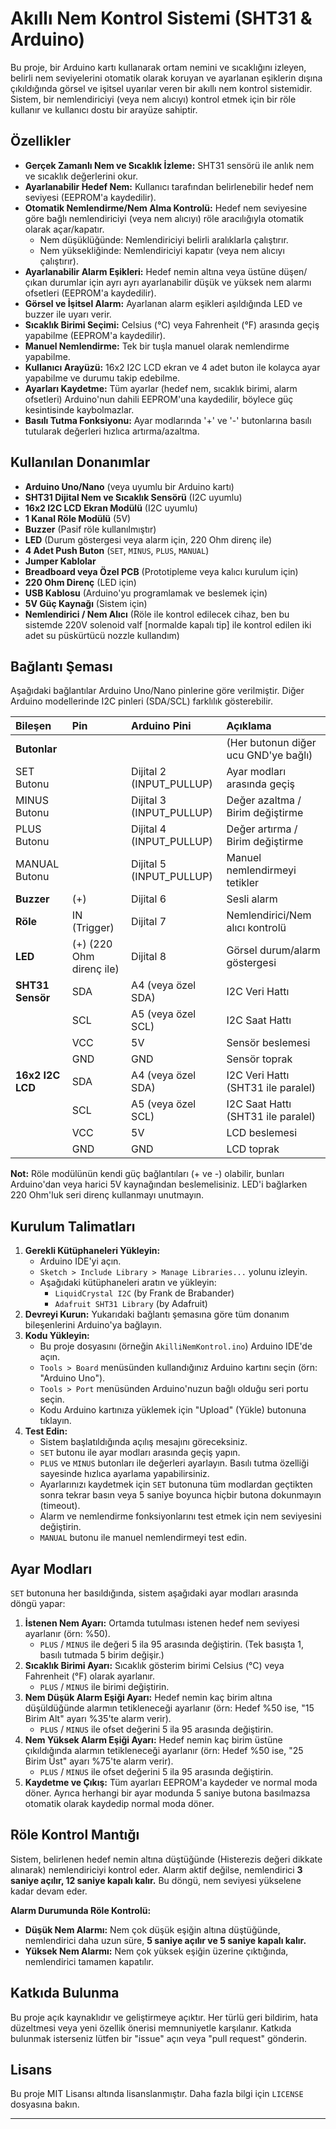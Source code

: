 # Akıllı Nem Kontrol Sistemi (SHT31 & Arduino)

Bu proje, bir Arduino kartı kullanarak ortam nemini ve sıcaklığını izleyen, belirli nem seviyelerini otomatik olarak koruyan ve ayarlanan eşiklerin dışına çıkıldığında görsel ve işitsel uyarılar veren bir akıllı nem kontrol sistemidir. Sistem, bir nemlendiriciyi (veya nem alıcıyı) kontrol etmek için bir röle kullanır ve kullanıcı dostu bir arayüze sahiptir.

## Özellikler

* **Gerçek Zamanlı Nem ve Sıcaklık İzleme:** SHT31 sensörü ile anlık nem ve sıcaklık değerlerini okur.
* **Ayarlanabilir Hedef Nem:** Kullanıcı tarafından belirlenebilir hedef nem seviyesi (EEPROM'a kaydedilir).
* **Otomatik Nemlendirme/Nem Alma Kontrolü:** Hedef nem seviyesine göre bağlı nemlendiriciyi (veya nem alıcıyı) röle aracılığıyla otomatik olarak açar/kapatır.
    * Nem düşüklüğünde: Nemlendiriciyi belirli aralıklarla çalıştırır.
    * Nem yüksekliğinde: Nemlendiriciyi kapatır (veya nem alıcıyı çalıştırır).
* **Ayarlanabilir Alarm Eşikleri:** Hedef nemin altına veya üstüne düşen/çıkan durumlar için ayrı ayrı ayarlanabilir düşük ve yüksek nem alarmı ofsetleri (EEPROM'a kaydedilir).
* **Görsel ve İşitsel Alarm:** Ayarlanan alarm eşikleri aşıldığında LED ve buzzer ile uyarı verir.
* **Sıcaklık Birimi Seçimi:** Celsius (°C) veya Fahrenheit (°F) arasında geçiş yapabilme (EEPROM'a kaydedilir).
* **Manuel Nemlendirme:** Tek bir tuşla manuel olarak nemlendirme yapabilme.
* **Kullanıcı Arayüzü:** 16x2 I2C LCD ekran ve 4 adet buton ile kolayca ayar yapabilme ve durumu takip edebilme.
* **Ayarları Kaydetme:** Tüm ayarlar (hedef nem, sıcaklık birimi, alarm ofsetleri) Arduino'nun dahili EEPROM'una kaydedilir, böylece güç kesintisinde kaybolmazlar.
* **Basılı Tutma Fonksiyonu:** Ayar modlarında '+' ve '-' butonlarına basılı tutularak değerleri hızlıca artırma/azaltma.

## Kullanılan Donanımlar

* **Arduino Uno/Nano** (veya uyumlu bir Arduino kartı)
* **SHT31 Dijital Nem ve Sıcaklık Sensörü** (I2C uyumlu)
* **16x2 I2C LCD Ekran Modülü** (I2C uyumlu)
* **1 Kanal Röle Modülü** (5V)
* **Buzzer** (Pasif röle kullanılmıştır)
* **LED** (Durum göstergesi veya alarm için, 220 Ohm direnç ile)
* **4 Adet Push Buton** (`SET`, `MINUS`, `PLUS`, `MANUAL`)
* **Jumper Kablolar**
* **Breadboard veya Özel PCB** (Prototipleme veya kalıcı kurulum için)
* **220 Ohm Direnç** (LED için)
* **USB Kablosu** (Arduino'yu programlamak ve beslemek için)
* **5V Güç Kaynağı** (Sistem için)
* **Nemlendirici / Nem Alıcı** (Röle ile kontrol edilecek cihaz, ben bu sistemde 220V solenoid valf [normalde kapalı tip] ile kontrol edilen iki adet su püskürtücü nozzle kullandım)

## Bağlantı Şeması

Aşağıdaki bağlantılar Arduino Uno/Nano pinlerine göre verilmiştir. Diğer Arduino modellerinde I2C pinleri (SDA/SCL) farklılık gösterebilir.

| Bileşen            | Pin                     | Arduino Pini         | Açıklama                                       |
| :----------------- | :---------------------- | :------------------- | :--------------------------------------------- |
| **Butonlar** |                         |                      | (Her butonun diğer ucu GND'ye bağlı)          |
| SET Butonu         |                         | Dijital 2 (INPUT_PULLUP) | Ayar modları arasında geçiş                   |
| MINUS Butonu       |                         | Dijital 3 (INPUT_PULLUP) | Değer azaltma / Birim değiştirme             |
| PLUS Butonu        |                         | Dijital 4 (INPUT_PULLUP) | Değer artırma / Birim değiştirme              |
| MANUAL Butonu      |                         | Dijital 5 (INPUT_PULLUP) | Manuel nemlendirmeyi tetikler                   |
| **Buzzer** | (+)                     | Dijital 6            | Sesli alarm                                    |
| **Röle** | IN (Trigger)            | Dijital 7            | Nemlendirici/Nem alıcı kontrolü                |
| **LED** | (+) (220 Ohm direnç ile)| Dijital 8            | Görsel durum/alarm göstergesi                  |
| **SHT31 Sensör** | SDA                     | A4 (veya özel SDA)   | I2C Veri Hattı                                 |
|                    | SCL                     | A5 (veya özel SCL)   | I2C Saat Hattı                                 |
|                    | VCC                     | 5V                   | Sensör beslemesi                               |
|                    | GND                     | GND                  | Sensör toprak                                  |
| **16x2 I2C LCD** | SDA                     | A4 (veya özel SDA)   | I2C Veri Hattı (SHT31 ile paralel)             |
|                    | SCL                     | A5 (veya özel SCL)   | I2C Saat Hattı (SHT31 ile paralel)             |
|                    | VCC                     | 5V                   | LCD beslemesi                                  |
|                    | GND                     | GND                  | LCD toprak                                     |

**Not:** Röle modülünün kendi güç bağlantıları (+ ve -) olabilir, bunları Arduino'dan veya harici 5V kaynağından beslemelisiniz. LED'i bağlarken 220 Ohm'luk seri direnç kullanmayı unutmayın.

## Kurulum Talimatları

1.  **Gerekli Kütüphaneleri Yükleyin:**
    * Arduino IDE'yi açın.
    * `Sketch > Include Library > Manage Libraries...` yolunu izleyin.
    * Aşağıdaki kütüphaneleri aratın ve yükleyin:
        * `LiquidCrystal I2C` (by Frank de Brabander)
        * `Adafruit SHT31 Library` (by Adafruit)
2.  **Devreyi Kurun:** Yukarıdaki bağlantı şemasına göre tüm donanım bileşenlerini Arduino'ya bağlayın.
3.  **Kodu Yükleyin:**
    * Bu proje dosyasını (örneğin `AkilliNemKontrol.ino`) Arduino IDE'de açın.
    * `Tools > Board` menüsünden kullandığınız Arduino kartını seçin (örn: "Arduino Uno").
    * `Tools > Port` menüsünden Arduino'nuzun bağlı olduğu seri portu seçin.
    * Kodu Arduino kartınıza yüklemek için "Upload" (Yükle) butonuna tıklayın.
4.  **Test Edin:**
    * Sistem başlatıldığında açılış mesajını göreceksiniz.
    * `SET` butonu ile ayar modları arasında geçiş yapın.
    * `PLUS` ve `MINUS` butonları ile değerleri ayarlayın. Basılı tutma özelliği sayesinde hızlıca ayarlama yapabilirsiniz.
    * Ayarlarınızı kaydetmek için `SET` butonuna tüm modlardan geçtikten sonra tekrar basın veya 5 saniye boyunca hiçbir butona dokunmayın (timeout).
    * Alarm ve nemlendirme fonksiyonlarını test etmek için nem seviyesini değiştirin.
    * `MANUAL` butonu ile manuel nemlendirmeyi test edin.

## Ayar Modları

`SET` butonuna her basıldığında, sistem aşağıdaki ayar modları arasında döngü yapar:

1.  **İstenen Nem Ayarı:** Ortamda tutulması istenen hedef nem seviyesi ayarlanır (örn: %50).
    * `PLUS` / `MINUS` ile değeri 5 ila 95 arasında değiştirin. (Tek basışta 1, basılı tutmada 5 birim değişir.)
2.  **Sıcaklık Birimi Ayarı:** Sıcaklık gösterim birimi Celsius (°C) veya Fahrenheit (°F) olarak ayarlanır.
    * `PLUS` / `MINUS` ile birimi değiştirin.
3.  **Nem Düşük Alarm Eşiği Ayarı:** Hedef nemin kaç birim altına düşüldüğünde alarmın tetikleneceği ayarlanır (örn: Hedef %50 ise, "15 Birim Alt" ayarı %35'te alarm verir).
    * `PLUS` / `MINUS` ile ofset değerini 5 ila 95 arasında değiştirin.
4.  **Nem Yüksek Alarm Eşiği Ayarı:** Hedef nemin kaç birim üstüne çıkıldığında alarmın tetikleneceği ayarlanır (örn: Hedef %50 ise, "25 Birim Üst" ayarı %75'te alarm verir).
    * `PLUS` / `MINUS` ile ofset değerini 5 ila 95 arasında değiştirin.
5.  **Kaydetme ve Çıkış:** Tüm ayarları EEPROM'a kaydeder ve normal moda döner. Ayrıca herhangi bir ayar modunda 5 saniye butona basılmazsa otomatik olarak kaydedip normal moda döner.

## Röle Kontrol Mantığı

Sistem, belirlenen hedef nemin altına düştüğünde (Histerezis değeri dikkate alınarak) nemlendiriciyi kontrol eder. Alarm aktif değilse, nemlendirici **3 saniye açılır, 12 saniye kapalı kalır.** Bu döngü, nem seviyesi yükselene kadar devam eder.

**Alarm Durumunda Röle Kontrolü:**

* **Düşük Nem Alarmı:** Nem çok düşük eşiğin altına düştüğünde, nemlendirici daha uzun süre, **5 saniye açılır ve 5 saniye kapalı kalır.**
* **Yüksek Nem Alarmı:** Nem çok yüksek eşiğin üzerine çıktığında, nemlendirici tamamen kapatılır.

## Katkıda Bulunma

Bu proje açık kaynaklıdır ve geliştirmeye açıktır. Her türlü geri bildirim, hata düzeltmesi veya yeni özellik önerisi memnuniyetle karşılanır. Katkıda bulunmak isterseniz lütfen bir "issue" açın veya "pull request" gönderin.

## Lisans

Bu proje MIT Lisansı altında lisanslanmıştır. Daha fazla bilgi için `LICENSE` dosyasına bakın.

---
